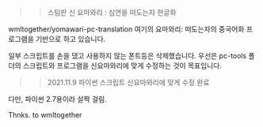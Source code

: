 >> 스팀판 신 요마와리 : 심연을 떠도는자 한글화

wmltogether/yomawari-pc-translation 여기의 요마와리: 떠도는자의 중국어화 프로그램을 기반으로 하고 있습니다.

일부 스크립트를 손을 댔고 사용하지 않는 폰트등은 삭제했습니다.
우선은 pc-tools 폴더의 스크립트와 프로그램을 신요마와리에 맞게 수정하는 것이 목표입니다.

>>2021.11.9 파이썬 스크립트 신요마와리에 맞게 수정 완료

다만, 파이썬 2.7용이라 살짝 걸림.

Thnks. to wmltogether
